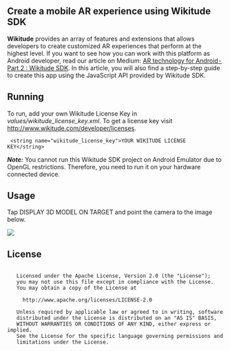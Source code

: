 ## Create a mobile AR experience using Wikitude SDK

**Wikitude** provides an array of features and extensions that allows developers to create customized AR experiences that perform at the highest level. If you want to see how you can work with this platform as Android developer, read our article on Medium: [AR technology for Android - Part 2 : Wikitude SDK](https://medium.com/p/5535950d036d/edit). In this article, you will also find a step-by-step guide to create this app using the JavaScript API provided by Wikitude SDK.
 
 ## Running
 To run, add your own Wikitude License Key in *values/wikitude_license_key.xml*. To get a license key visit http://www.wikitude.com/developer/licenses.   

``` <string name="wikitude_license_key">YOUR WIKITUDE LICENSE KEY</string>```

***Note:*** You cannot run this Wikitude SDK project on Android Emulator due to OpenGL restrictions. Therefore, you need to run it on your hardware connected device.  

## Usage
Tap DISPLAY 3D MODEL ON TARGET and point the camera to the image below.

<img src="https://www.wikitude.com/documentation/latest/android/images/carAd.jpg">

## License
```Copyright 2017 Google

   Licensed under the Apache License, Version 2.0 (the "License");
   you may not use this file except in compliance with the License.
   You may obtain a copy of the License at

     http://www.apache.org/licenses/LICENSE-2.0

   Unless required by applicable law or agreed to in writing, software
   distributed under the License is distributed on an "AS IS" BASIS,
   WITHOUT WARRANTIES OR CONDITIONS OF ANY KIND, either express or implied.
   See the License for the specific language governing permissions and
   limitations under the License.
```
